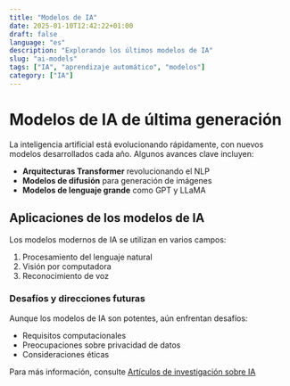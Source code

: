 ```yaml
---
title: "Modelos de IA"
date: 2025-01-10T12:42:22+01:00
draft: false
language: "es"
description: "Explorando los últimos modelos de IA"
slug: "ai-models"
tags: ["IA", "aprendizaje automático", "modelos"]
category: ["IA"]
---
```


# Modelos de IA de última generación

La inteligencia artificial está evolucionando rápidamente, con nuevos modelos desarrollados cada año. Algunos avances clave incluyen:

- **Arquitecturas Transformer** revolucionando el NLP
- **Modelos de difusión** para generación de imágenes
- **Modelos de lenguaje grande** como GPT y LLaMA

## Aplicaciones de los modelos de IA

Los modelos modernos de IA se utilizan en varios campos:
1. Procesamiento del lenguaje natural
2. Visión por computadora
3. Reconocimiento de voz

### Desafíos y direcciones futuras

Aunque los modelos de IA son potentes, aún enfrentan desafíos:
* Requisitos computacionales
* Preocupaciones sobre privacidad de datos
* Consideraciones éticas

Para más información, consulte [Artículos de investigación sobre IA](https://arxiv.org/)
